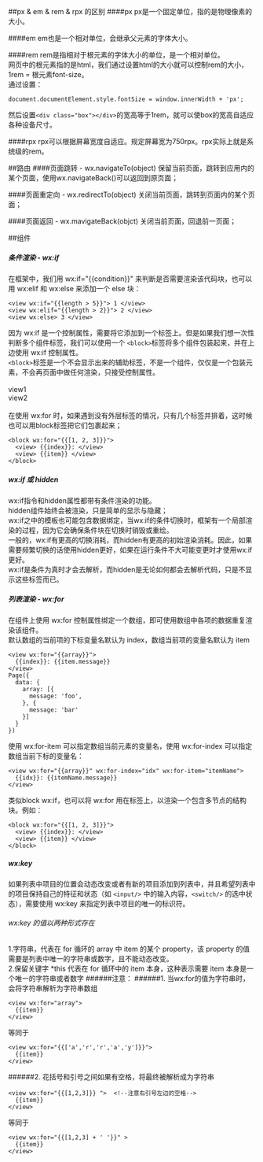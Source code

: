 ##px & em & rem & rpx 的区别
####px
px是一个固定单位，指的是物理像素的大小。

####em
em也是一个相对单位，会继承父元素的字体大小。

####rem
rem是指相对于根元素的字体大小的单位，是一个相对单位。  
网页中的根元素指的是html，我们通过设置html的大小就可以控制rem的大小，1rem = 根元素font-size。  
通过设置：  

	document.documentElement.style.fontSize = window.innerWidth + 'px';
然后设置`<div class="box"></div>`的宽高等于1rem，就可以使box的宽高自适应各种设备尺寸。

####rpx
rpx可以根据屏幕宽度自适应。规定屏幕宽为750rpx。rpx实际上就是系统级的rem。

##路由
####页面跳转 - wx.navigateTo(object)
保留当前页面，跳转到应用内的某个页面，使用wx.navigateBack()可以返回到原页面；

####页面重定向 - wx.redirectTo(object)
关闭当前页面，跳转到页面内的某个页面；

####页面返回 - wx.mavigateBack(objct)
关闭当前页面，回退前一页面；

##组件
##### 条件渲染 - wx:if
在框架中，我们用 wx:if="{{condition}}" 来判断是否需要渲染该代码块，也可以用 wx:elif 和 wx:else 来添加一个 else 块：

	<view wx:if="{{length > 5}}"> 1 </view>
	<view wx:elif="{{length > 2}}"> 2 </view>
	<view wx:else> 3 </view>
因为 wx:if 是一个控制属性，需要将它添加到一个标签上。但是如果我们想一次性判断多个组件标签，我们可以使用一个 `<block>`标签将多个组件包装起来，并在上边使用 wx:if 控制属性。  
`<block>`标签是一个不会显示出来的辅助标签，不是一个组件，仅仅是一个包装元素，不会再页面中做任何渲染，只接受控制属性。  
	<block wx:if="{{true}}">  
	  <view> view1 </view>  
	  <view> view2 </view>  
	</block>  
在使用 wx:for 时，如果遇到没有外层标签的情况，只有几个标签并排着，这时候也可以用block标签把它们包裹起来；
	
	<block wx:for="{{[1, 2, 3]}}">  
	  <view> {{index}}: </view>  
	  <view> {{item}} </view>  
	</block> 

##### wx:if 或 hidden
wx:if指令和hidden属性都带有条件渲染的功能。  
hidden组件始终会被渲染，只是简单的显示与隐藏；  
wx:if之中的模板也可能包含数据绑定，当wx:if的条件切换时，框架有一个局部渲染的过程，因为它会确保条件块在切换时销毁或重绘。  
一般的，wx:if有更高的切换消耗，而hidden有更高的初始渲染消耗。因此，如果需要频繁切换的话使用hidden更好，如果在运行条件不大可能变更时才使用wx:if更好。  
wx:if是条件为真时才会去解析，而hidden是无论如何都会去解析代码，只是不显示这些标签而已。

##### 列表渲染 - wx:for
在组件上使用 wx:for 控制属性绑定一个数组，即可使用数组中各项的数据重复渲染该组件。  
默认数组的当前项的下标变量名默认为 index，数组当前项的变量名默认为 item

	<view wx:for="{{array}}">
	  {{index}}: {{item.message}}
	</view>
	Page({
	  data: {
	    array: [{
	      message: 'foo',
	    }, {
	      message: 'bar'
	    }]
	  }
	}) 
使用 wx:for-item 可以指定数组当前元素的变量名，使用 wx:for-index 可以指定数组当前下标的变量名：

	<view wx:for="{{array}}" wx:for-index="idx" wx:for-item="itemName">
	  {{idx}}: {{itemName.message}}
	</view>
类似block wx:if，也可以将 wx:for 用在<block/>标签上，以渲染一个包含多节点的结构块。例如：

	<block wx:for="{{[1, 2, 3]}}">
	  <view> {{index}}: </view>
	  <view> {{item}} </view>
	</block>
##### wx:key
如果列表中项目的位置会动态改变或者有新的项目添加到列表中，并且希望列表中的项目保持自己的特征和状态（如 `<input/>` 中的输入内容，`<switch/>` 的选中状态），需要使用 wx:key 来指定列表中项目的唯一的标识符。
###### wx:key 的值以两种形式存在
1.字符串，代表在 for 循环的 array 中 item 的某个 property，该 property 的值需要是列表中唯一的字符串或数字，且不能动态改变。  
2.保留关键字 *this 代表在 for 循环中的 item 本身，这种表示需要 item 本身是一个唯一的字符串或者数字
######注意：
######1. 当wx:for的值为字符串时，会将字符串解析为字符串数组 

	<view wx:for="array">
	  {{item}}
	</view>

等同于 

	<view wx:for="{{['a','r','r','a','y']}}">
	  {{item}}
	</view>
######2. 花括号和引号之间如果有空格，将最终被解析成为字符串  
 
	<view wx:for="{{[1,2,3]}} ">  <!--注意右引号左边的空格-->
	  {{item}}
	</view>
等同于

	<view wx:for="{{[1,2,3] + ' '}}" >
	  {{item}}
	</view>